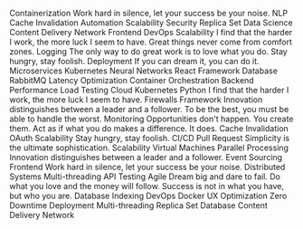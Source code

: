Containerization Work hard in silence, let your success be your noise. NLP Cache Invalidation Automation Scalability Security Replica Set Data Science Content Delivery Network Frontend DevOps
Scalability I find that the harder I work, the more luck I seem to have. Great things never come from comfort zones. Logging The only way to do great work is to love what you do. Stay hungry, stay foolish. Deployment If you can dream it, you can do it. Microservices Kubernetes Neural Networks React Framework Database RabbitMQ
Latency Optimization Container Orchestration Backend Performance Load Testing Cloud Kubernetes Python I find that the harder I work, the more luck I seem to have. Firewalls
Framework Innovation distinguishes between a leader and a follower. To be the best, you must be able to handle the worst. Monitoring Opportunities don't happen. You create them. Act as if what you do makes a difference. It does. Cache Invalidation OAuth Scalability Stay hungry, stay foolish.
CI/CD Pull Request Simplicity is the ultimate sophistication. Scalability Virtual Machines Parallel Processing Innovation distinguishes between a leader and a follower. Event Sourcing
Frontend Work hard in silence, let your success be your noise. Distributed Systems Multi-threading API Testing Agile
Dream big and dare to fail. Do what you love and the money will follow. Success is not in what you have, but who you are. Database Indexing DevOps Docker UX Optimization Zero Downtime Deployment Multi-threading Replica Set Database Content Delivery Network

